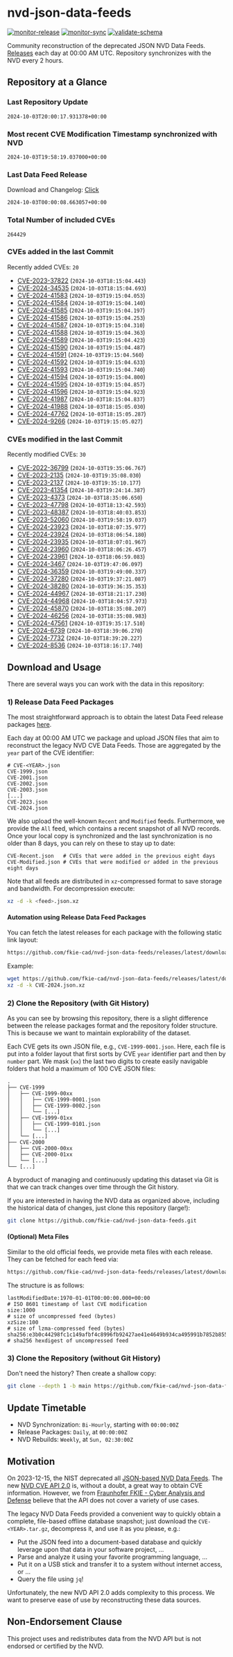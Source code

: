 # nvd-json-data-feeds

[![monitor-release](https://github.com/fkie-cad/nvd-json-data-feeds/actions/workflows/monitor_release.yml/badge.svg)](https://github.com/fkie-cad/nvd-json-data-feeds/actions/workflows/monitor_release.yml)
[![monitor-sync](https://github.com/fkie-cad/nvd-json-data-feeds/actions/workflows/monitor_sync.yml/badge.svg)](https://github.com/fkie-cad/nvd-json-data-feeds/actions/workflows/monitor_sync.yml)
[![validate-schema](https://github.com/fkie-cad/nvd-json-data-feeds/actions/workflows/validate_schema.yml/badge.svg)](https://github.com/fkie-cad/nvd-json-data-feeds/actions/workflows/validate_schema.yml)

Community reconstruction of the deprecated JSON NVD Data Feeds.
[Releases](https://github.com/fkie-cad/nvd-json-data-feeds/releases/latest) each day at 00:00 AM UTC.
Repository synchronizes with the NVD every 2 hours.

## Repository at a Glance

### Last Repository Update

```plain
2024-10-03T20:00:17.931378+00:00
```

### Most recent CVE Modification Timestamp synchronized with NVD

```plain
2024-10-03T19:58:19.037000+00:00
```

### Last Data Feed Release

Download and Changelog: [Click](https://github.com/fkie-cad/nvd-json-data-feeds/releases/latest)

```plain
2024-10-03T00:00:08.663057+00:00
```

### Total Number of included CVEs

```plain
264429
```

### CVEs added in the last Commit

Recently added CVEs: `20`

- [CVE-2023-37822](CVE-2023/CVE-2023-378xx/CVE-2023-37822.json) (`2024-10-03T18:15:04.443`)
- [CVE-2024-34535](CVE-2024/CVE-2024-345xx/CVE-2024-34535.json) (`2024-10-03T18:15:04.693`)
- [CVE-2024-41583](CVE-2024/CVE-2024-415xx/CVE-2024-41583.json) (`2024-10-03T19:15:04.053`)
- [CVE-2024-41584](CVE-2024/CVE-2024-415xx/CVE-2024-41584.json) (`2024-10-03T19:15:04.140`)
- [CVE-2024-41585](CVE-2024/CVE-2024-415xx/CVE-2024-41585.json) (`2024-10-03T19:15:04.197`)
- [CVE-2024-41586](CVE-2024/CVE-2024-415xx/CVE-2024-41586.json) (`2024-10-03T19:15:04.253`)
- [CVE-2024-41587](CVE-2024/CVE-2024-415xx/CVE-2024-41587.json) (`2024-10-03T19:15:04.310`)
- [CVE-2024-41588](CVE-2024/CVE-2024-415xx/CVE-2024-41588.json) (`2024-10-03T19:15:04.363`)
- [CVE-2024-41589](CVE-2024/CVE-2024-415xx/CVE-2024-41589.json) (`2024-10-03T19:15:04.423`)
- [CVE-2024-41590](CVE-2024/CVE-2024-415xx/CVE-2024-41590.json) (`2024-10-03T19:15:04.487`)
- [CVE-2024-41591](CVE-2024/CVE-2024-415xx/CVE-2024-41591.json) (`2024-10-03T19:15:04.560`)
- [CVE-2024-41592](CVE-2024/CVE-2024-415xx/CVE-2024-41592.json) (`2024-10-03T19:15:04.633`)
- [CVE-2024-41593](CVE-2024/CVE-2024-415xx/CVE-2024-41593.json) (`2024-10-03T19:15:04.740`)
- [CVE-2024-41594](CVE-2024/CVE-2024-415xx/CVE-2024-41594.json) (`2024-10-03T19:15:04.800`)
- [CVE-2024-41595](CVE-2024/CVE-2024-415xx/CVE-2024-41595.json) (`2024-10-03T19:15:04.857`)
- [CVE-2024-41596](CVE-2024/CVE-2024-415xx/CVE-2024-41596.json) (`2024-10-03T19:15:04.923`)
- [CVE-2024-41987](CVE-2024/CVE-2024-419xx/CVE-2024-41987.json) (`2024-10-03T18:15:04.837`)
- [CVE-2024-41988](CVE-2024/CVE-2024-419xx/CVE-2024-41988.json) (`2024-10-03T18:15:05.030`)
- [CVE-2024-47762](CVE-2024/CVE-2024-477xx/CVE-2024-47762.json) (`2024-10-03T18:15:05.287`)
- [CVE-2024-9266](CVE-2024/CVE-2024-92xx/CVE-2024-9266.json) (`2024-10-03T19:15:05.027`)


### CVEs modified in the last Commit

Recently modified CVEs: `30`

- [CVE-2022-36799](CVE-2022/CVE-2022-367xx/CVE-2022-36799.json) (`2024-10-03T19:35:06.767`)
- [CVE-2023-2135](CVE-2023/CVE-2023-21xx/CVE-2023-2135.json) (`2024-10-03T19:35:08.030`)
- [CVE-2023-2137](CVE-2023/CVE-2023-21xx/CVE-2023-2137.json) (`2024-10-03T19:35:10.177`)
- [CVE-2023-41354](CVE-2023/CVE-2023-413xx/CVE-2023-41354.json) (`2024-10-03T19:24:14.387`)
- [CVE-2023-4373](CVE-2023/CVE-2023-43xx/CVE-2023-4373.json) (`2024-10-03T18:35:06.650`)
- [CVE-2023-47798](CVE-2023/CVE-2023-477xx/CVE-2023-47798.json) (`2024-10-03T18:13:42.593`)
- [CVE-2023-48387](CVE-2023/CVE-2023-483xx/CVE-2023-48387.json) (`2024-10-03T18:40:03.853`)
- [CVE-2023-52060](CVE-2023/CVE-2023-520xx/CVE-2023-52060.json) (`2024-10-03T19:58:19.037`)
- [CVE-2024-23923](CVE-2024/CVE-2024-239xx/CVE-2024-23923.json) (`2024-10-03T18:07:35.977`)
- [CVE-2024-23924](CVE-2024/CVE-2024-239xx/CVE-2024-23924.json) (`2024-10-03T18:06:54.180`)
- [CVE-2024-23935](CVE-2024/CVE-2024-239xx/CVE-2024-23935.json) (`2024-10-03T18:07:01.967`)
- [CVE-2024-23960](CVE-2024/CVE-2024-239xx/CVE-2024-23960.json) (`2024-10-03T18:06:26.457`)
- [CVE-2024-23961](CVE-2024/CVE-2024-239xx/CVE-2024-23961.json) (`2024-10-03T18:06:59.083`)
- [CVE-2024-3467](CVE-2024/CVE-2024-34xx/CVE-2024-3467.json) (`2024-10-03T19:47:06.097`)
- [CVE-2024-36359](CVE-2024/CVE-2024-363xx/CVE-2024-36359.json) (`2024-10-03T19:49:00.337`)
- [CVE-2024-37280](CVE-2024/CVE-2024-372xx/CVE-2024-37280.json) (`2024-10-03T19:37:21.087`)
- [CVE-2024-38280](CVE-2024/CVE-2024-382xx/CVE-2024-38280.json) (`2024-10-03T19:36:35.353`)
- [CVE-2024-44967](CVE-2024/CVE-2024-449xx/CVE-2024-44967.json) (`2024-10-03T18:21:17.230`)
- [CVE-2024-44968](CVE-2024/CVE-2024-449xx/CVE-2024-44968.json) (`2024-10-03T18:04:57.973`)
- [CVE-2024-45870](CVE-2024/CVE-2024-458xx/CVE-2024-45870.json) (`2024-10-03T18:35:08.207`)
- [CVE-2024-46256](CVE-2024/CVE-2024-462xx/CVE-2024-46256.json) (`2024-10-03T18:35:08.983`)
- [CVE-2024-47561](CVE-2024/CVE-2024-475xx/CVE-2024-47561.json) (`2024-10-03T19:35:17.510`)
- [CVE-2024-6739](CVE-2024/CVE-2024-67xx/CVE-2024-6739.json) (`2024-10-03T18:39:06.270`)
- [CVE-2024-7732](CVE-2024/CVE-2024-77xx/CVE-2024-7732.json) (`2024-10-03T18:39:20.227`)
- [CVE-2024-8536](CVE-2024/CVE-2024-85xx/CVE-2024-8536.json) (`2024-10-03T18:16:17.740`)


## Download and Usage

There are several ways you can work with the data in this repository:

### 1) Release Data Feed Packages

The most straightforward approach is to obtain the latest Data Feed release packages [here](https://github.com/fkie-cad/nvd-json-data-feeds/releases/latest).

Each day at 00:00 AM UTC we package and upload JSON files that aim to reconstruct the legacy NVD CVE Data Feeds.
Those are aggregated by the `year` part of the CVE identifier:

```
# CVE-<YEAR>.json
CVE-1999.json
CVE-2001.json
CVE-2002.json
CVE-2003.json
[...]
CVE-2023.json
CVE-2024.json
```

We also upload the well-known `Recent` and `Modified` feeds.
Furthermore, we provide the `All` feed, which contains a recent snapshot of all NVD records.
Once your local copy is synchronized and the last synchronization is no older than 8 days, you can rely on these to stay up to date:

```plain
CVE-Recent.json   # CVEs that were added in the previous eight days
CVE-Modified.json # CVEs that were modified or added in the previous eight days
```

Note that all feeds are distributed in `xz`-compressed format to save storage and bandwidth.
For decompression execute:

```sh
xz -d -k <feed>.json.xz
```

#### Automation using Release Data Feed Packages

You can fetch the latest releases for each package with the following static link layout:

```sh
https://github.com/fkie-cad/nvd-json-data-feeds/releases/latest/download/CVE-<YEAR>.json.xz
```

Example:

```sh
wget https://github.com/fkie-cad/nvd-json-data-feeds/releases/latest/download/CVE-2024.json.xz
xz -d -k CVE-2024.json.xz
```

### 2) Clone the Repository (with Git History)

As you can see by browsing this repository, there is a slight difference between the release packages format and the repository folder structure.
This is because we want to maintain explorability of the dataset.

Each CVE gets its own JSON file, e.g., `CVE-1999-0001.json`.
Here, each file is put into a folder layout that first sorts by CVE `year` identifier part and then by `number` part.
We mask (`xx`) the last two digits to create easily navigable folders that hold a maximum of 100 CVE JSON files:

```plain
.
├── CVE-1999
│   ├── CVE-1999-00xx
│   │   ├── CVE-1999-0001.json
│   │   ├── CVE-1999-0002.json
│   │   └── [...]
│   ├── CVE-1999-01xx
│   │   ├── CVE-1999-0101.json
│   │   └── [...]
│   └── [...]
├── CVE-2000
│   ├── CVE-2000-00xx
│   ├── CVE-2000-01xx
│   └── [...]
└── [...]
```

A byproduct of managing and continuously updating this dataset via Git is that we can track changes over time through the Git history.

If you are interested in having the NVD data as organized above, including the historical data of changes, just clone this repository (large!):

```sh
git clone https://github.com/fkie-cad/nvd-json-data-feeds.git
```

#### (Optional) Meta Files

Similar to the old official feeds, we provide meta files with each release. They can be fetched for each feed via:

```sh
https://github.com/fkie-cad/nvd-json-data-feeds/releases/latest/download/CVE-<YEAR>.meta
```

The structure is as follows:

```plain
lastModifiedDate:1970-01-01T00:00:00.000+00:00                          # ISO 8601 timestamp of last CVE modification
size:1000                                                               # size of uncompressed feed (bytes)
xzSize:100                                                              # size of lzma-compressed feed (bytes)
sha256:e3b0c44298fc1c149afbf4c8996fb92427ae41e4649b934ca495991b7852b855 # sha256 hexdigest of uncompressed feed
```

### 3) Clone the Repository (without Git History)

Don't need the history? Then create a shallow copy:

```sh
git clone --depth 1 -b main https://github.com/fkie-cad/nvd-json-data-feeds.git
```


## Update Timetable

* NVD Synchronization: `Bi-Hourly`, starting with `00:00:00Z`
* Release Packages: `Daily`, at `00:00:00Z`
* NVD Rebuilds: `Weekly`, at `Sun, 02:30:00Z`


## Motivation

On 2023-12-15, the NIST deprecated all [JSON-based NVD Data Feeds](https://nvd.nist.gov/vuln/data-feeds#divRetirementBanner-1).
The new [NVD CVE API 2.0](https://nvd.nist.gov/developers/vulnerabilities) is, without a doubt, a great way to obtain CVE information.
However, we from [Fraunhofer FKIE - Cyber Analysis and Defense](https://www.fkie.fraunhofer.de/en/departments/cad.html) believe that the API does not cover a variety of use cases.

The legacy NVD Data Feeds provided a convenient way to quickly obtain a complete, file-based offline database snapshot; just download the `CVE-<YEAR>.tar.gz`, decompress it, and use it as you please, e.g.:

- Put the JSON feed into a document-based database and quickly leverage upon that data in your software project, ...
- Parse and analyze it using your favorite programming language, ...
- Put it on a USB stick and transfer it to a system without internet access, or ...
- Query the file using `jq`!

Unfortunately, the new NVD API 2.0 adds complexity to this process.
We want to preserve ease of use by reconstructing these data sources.

## Non-Endorsement Clause

This project uses and redistributes data from the NVD API but is not endorsed or certified by the NVD.